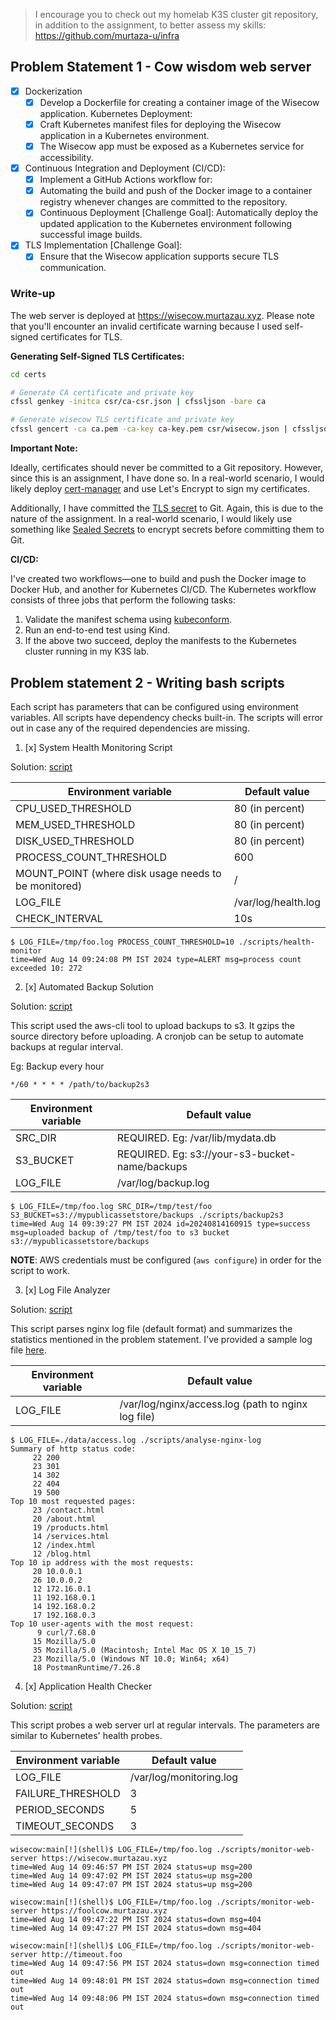 > I encourage you to check out my homelab K3S cluster git repository, in
> addition to the assignment, to better assess my skills:
> <https://github.com/murtaza-u/infra>

## Problem Statement 1 - Cow wisdom web server

* [x] Dockerization
    * [x] Develop a Dockerfile for creating a container image of the
      Wisecow application. Kubernetes Deployment:
    * [x] Craft Kubernetes manifest files for deploying the Wisecow
      application in a Kubernetes environment.
    * [x] The Wisecow app must be exposed as a Kubernetes service for
      accessibility.
* [x] Continuous Integration and Deployment (CI/CD):
    * [x] Implement a GitHub Actions workflow for:
    * [x] Automating the build and push of the Docker image to a
      container registry whenever changes are committed to the
      repository.
    * [x] Continuous Deployment [Challenge Goal]: Automatically deploy
      the updated application to the Kubernetes environment following
      successful image builds.
* [x] TLS Implementation [Challenge Goal]:
    * [x] Ensure that the Wisecow application supports secure TLS
      communication.

### Write-up

The web server is deployed at <https://wisecow.murtazau.xyz>. Please
note that you'll encounter an invalid certificate warning because I used
self-signed certificates for TLS.

**Generating Self-Signed TLS Certificates:**

```bash
cd certs

# Generate CA certificate and private key
cfssl genkey -initca csr/ca-csr.json | cfssljson -bare ca

# Generate wisecow TLS certificate and private key
cfssl gencert -ca ca.pem -ca-key ca-key.pem csr/wisecow.json | cfssljson -bare wisecow
```

**Important Note:**

Ideally, certificates should never be committed to a Git repository.
However, since this is an assignment, I have done so. In a real-world
scenario, I would likely deploy [cert-manager](https://cert-manager.io/)
and use Let's Encrypt to sign my certificates.

Additionally, I have committed the
[TLS secret](./kubernetes/wisecow/ingress.yaml) to Git. Again, this is due to
the nature of the assignment. In a real-world scenario, I would likely
use something like
[Sealed Secrets](https://github.com/bitnami-labs/sealed-secrets) to encrypt
secrets before committing them to Git.

**CI/CD:**

I've created two workflows—one to build and push the Docker image to
Docker Hub, and another for Kubernetes CI/CD. The Kubernetes workflow
consists of three jobs that perform the following tasks:

1. Validate the manifest schema using
   [kubeconform](https://github.com/yannh/kubeconform).
2. Run an end-to-end test using Kind.
3. If the above two succeed, deploy the manifests to the Kubernetes
   cluster running in my K3S lab.

## Problem statement 2 - Writing bash scripts

Each script has parameters that can be configured using environment
variables. All scripts have dependency checks built-in. The scripts will
error out in case any of the required dependencies are missing.

1. [x] System Health Monitoring Script

Solution: [script](./scripts/health-monitor)

| Environment variable                                 | Default value       |
|------------------------------------------------------|---------------------|
| CPU_USED_THRESHOLD                                   | 80 (in percent)     |
| MEM_USED_THRESHOLD                                   | 80 (in percent)     |
| DISK_USED_THRESHOLD                                  | 80 (in percent)     |
| PROCESS_COUNT_THRESHOLD                              | 600                 |
| MOUNT_POINT (where disk usage needs to be monitored) | /                   |
| LOG_FILE                                             | /var/log/health.log |
| CHECK_INTERVAL                                       | 10s                 |

```
$ LOG_FILE=/tmp/foo.log PROCESS_COUNT_THRESHOLD=10 ./scripts/health-monitor
time=Wed Aug 14 09:24:08 PM IST 2024 type=ALERT msg=process count exceeded 10: 272
```

2. [x] Automated Backup Solution

Solution: [script](./scripts/backup2s3)

This script used the aws-cli tool to upload backups to s3. It gzips the
source directory before uploading. A cronjob can be setup to automate
backups at regular interval.

Eg: Backup every hour

```
*/60 * * * * /path/to/backup2s3
```

| Environment variable | Default value                                  |
|----------------------|------------------------------------------------|
| SRC_DIR              | REQUIRED. Eg: /var/lib/mydata.db               |
| S3_BUCKET            | REQUIRED. Eg: s3://your-s3-bucket-name/backups |
| LOG_FILE             | /var/log/backup.log                            |

```
$ LOG_FILE=/tmp/foo.log SRC_DIR=/tmp/test/foo S3_BUCKET=s3://mypublicassetstore/backups ./scripts/backup2s3
time=Wed Aug 14 09:39:27 PM IST 2024 id=20240814160915 type=success msg=uploaded backup of /tmp/test/foo to s3 bucket s3://mypublicassetstore/backups
```

**NOTE**: AWS credentials must be configured (`aws configure`) in order
for the script to work.

3. [x] Log File Analyzer

Solution: [script](./scripts/analyse-nginx-log)

This script parses nginx log file (default format) and summarizes the
statistics mentioned in the problem statement. I've provided a sample
log file [here](./data/access.log).

| Environment variable | Default value                                      |
|----------------------|----------------------------------------------------|
| LOG_FILE             | /var/log/nginx/access.log (path to nginx log file) |

```
$ LOG_FILE=./data/access.log ./scripts/analyse-nginx-log
Summary of http status code:
     22 200
     23 301
     14 302
     22 404
     19 500
Top 10 most requested pages:
     23 /contact.html
     20 /about.html
     19 /products.html
     14 /services.html
     12 /index.html
     12 /blog.html
Top 10 ip address with the most requests:
     20 10.0.0.1
     26 10.0.0.2
     12 172.16.0.1
     11 192.168.0.1
     14 192.168.0.2
     17 192.168.0.3
Top 10 user-agents with the most request:
      9 curl/7.68.0
     15 Mozilla/5.0
     35 Mozilla/5.0 (Macintosh; Intel Mac OS X 10_15_7)
     23 Mozilla/5.0 (Windows NT 10.0; Win64; x64)
     18 PostmanRuntime/7.26.8
```

4. [x] Application Health Checker

Solution: [script](./scripts/monitor-web-server)

This script probes a web server url at regular intervals. The parameters
are similar to Kubernetes' health probes.

| Environment variable | Default value           |
|----------------------|-------------------------|
| LOG_FILE             | /var/log/monitoring.log |
| FAILURE_THRESHOLD    | 3                       |
| PERIOD_SECONDS       | 5                       |
| TIMEOUT_SECONDS      | 3                       |

```
wisecow:main[!](shell)$ LOG_FILE=/tmp/foo.log ./scripts/monitor-web-server https://wisecow.murtazau.xyz
time=Wed Aug 14 09:46:57 PM IST 2024 status=up msg=200
time=Wed Aug 14 09:47:02 PM IST 2024 status=up msg=200
time=Wed Aug 14 09:47:07 PM IST 2024 status=up msg=200
```

```
wisecow:main[!](shell)$ LOG_FILE=/tmp/foo.log ./scripts/monitor-web-server https://foolcow.murtazau.xyz
time=Wed Aug 14 09:47:22 PM IST 2024 status=down msg=404
time=Wed Aug 14 09:47:27 PM IST 2024 status=down msg=404
```

```
wisecow:main[!](shell)$ LOG_FILE=/tmp/foo.log ./scripts/monitor-web-server http://timeout.foo
time=Wed Aug 14 09:47:56 PM IST 2024 status=down msg=connection timed out
time=Wed Aug 14 09:48:01 PM IST 2024 status=down msg=connection timed out
time=Wed Aug 14 09:48:06 PM IST 2024 status=down msg=connection timed out
```
